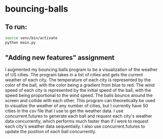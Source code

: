 # bouncing-balls

## To run:

```bash
source venv/bin/activate
python main.py
```

## "Adding new features" assignment

I augmented my bouncing balls program to be a visualization of the weather of US
cities. The program takes in a list of cities and gets the current weather of
each city. The temperature of each city is represented by the color of the ball,
with the color being a gradient from blue to red. The wind speed of each city is
represented by the initial speed of the ball, with the speed being proportional
to the wind speed. The balls bounce around the screen and collide with each
other. This program can theoretically be used to visualize the weather of any
number of cities, but I currently have 50 cities in the csv file that I use to
get the weather data. I use concurrent.futures to generate each ball and request
each city's weather data concurrently, which performs much faster than if I were
to request each city's weather data sequentially. I also use concurrent.futures
to update the position of each ball concurrently.
